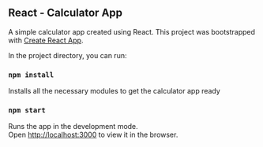 ## React - Calculator App
A simple calculator app created using React. This project was bootstrapped with [Create React App](https://github.com/facebook/create-react-app).

In the project directory, you can run:

### `npm install`
Installs all the necessary modules to get the calculator app ready

### `npm start`

Runs the app in the development mode.<br>
Open [http://localhost:3000](http://localhost:3000) to view it in the browser.
